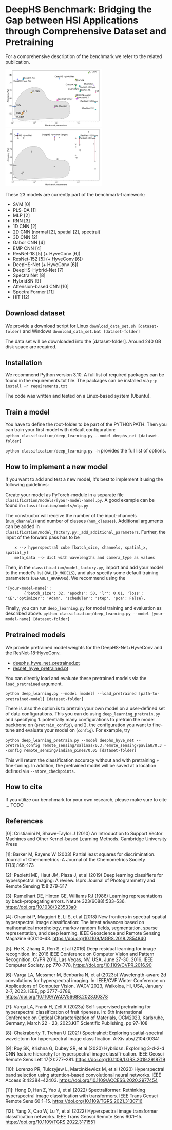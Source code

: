 # DeepHS Benchmark: Bridging the Gap between HSI Applications through Comprehensive Dataset and Pretraining
For a comprehensive description of the benchmark we refer to the related publication.

<img src="images/accuracy_modelsize.png" alt="Accuracy" style="width: 300px;"/>
<img src="images/accuracy_modelsize_pretrained.png" alt="Accuracy_pretraining" style="width: 300px;"/><br>

These 23 models are currently part of the benchmark-framework:
 * SVM [0]
 * PLS-DA [1] 
 * MLP [2]
 * RNN [3]
 * 1D CNN [2]
 * 2D CNN (normal [2], spatial [2], spectral) 
 * 3D CNN [2]
 * Gabor CNN [4]
 * EMP CNN [4]
 * ResNet-18 [5] (+ HyveConv [6])
 * ResNet-152 [5] (+ HyveConv [6])
 * DeepHS-Net (+ HyveConv [6])
 * DeepHS-Hybrid-Net [7]
 * SpectralNet [8]
 * HybridSN [9]
 * Attension-based CNN [10]
 * SpectralFormer [11]
 * HiT [12]

## Download dataset
We provide a download script for Linux
`download_data_set.sh [dataset-folder]`
and Windows
`download_data_set.bat [dataset-folder]`

The data set will be downloaded into the [dataset-folder]. Around 240 GB disk space are required.


## Installation
We recommend Python version 3.10. A full list of required packages can be found in the requirements.txt file.
The packages can be installed via 
`pip install -r requirements.txt`


The code was written and tested on a Linux-based system (Ubuntu). 


## Train a model
You have to define the root-folder to be part of the PYTHONPATH.
Then you can train your first model with default configuration:  
`python classification/deep_learning.py --model deephs_net [dataset-folder]`

`python classification/deep_learning.py -h` provides the full list of options. 

## How to implement a new model

If you want to add and test a new model, 
it's best to implement it using the following guidelines:

Create your model as PyTorch-module in a separate file `classification/models/[your-model-name].py`. A good example can be found in `classification/models/mlp.py`

The constructor will receive the number of the input-channels (`num_channels`) and number of classes (`num_classes`). Additional arguments can be added in `classification/model_factory.py:_add_additional_parameters`. 
Further, the input of the forward pass has to be 
```
	x --> hyperspectral cube [batch_size, channels, spatial_x, spatial_y]
	meta_data --> dict with wavelengths and camera_type as values
```


Then, in the `classification/model_factory.py`, import and add your model to the model's list (`VALID_MODELS`), and also specify some default training parameters (`DEFAULT_HPARAMS`). We recommend using the 
```    
'[your-model-name]':
        {'batch_size': 32, 'epochs': 50, 'lr': 0.01, 'loss': 'CE','optimizer': 'Adam', 'scheduler': 'step', 'pca': False},
```

Finally, you can run `deep_learning.py` for model training and evaluation as described above.
`python classification/deep_learning.py --model [your-model-name] [dataset-folder]`

## Pretrained models

We provide pretrained model weights for the DeepHS-Net+HyveConv and the ResNet-18-HyveConv.
- [deephs_hyve_net_pretrained.pt](https://cloud.cs.uni-tuebingen.de/index.php/s/ZWKP5yNHXBJndw5)
- [resnet_hyve_pretrained.pt](https://cloud.cs.uni-tuebingen.de/index.php/s/EYyHLmtpDwcssEg)

You can directly load and evaluate these pretrained models via the `load_pretrained` argument.
    
    python deep_learning.py --model [model] --load_pretrained [path-to-pretrained-model] [dataset-folder]

There is also the option is to pretrain your own model on a user-defined set of data configurations. This you can do using `deep_learning_pretrain.py` and specifying 1. potentially many configurations to pretrain the model backbone on (`pretrain_config`), and 2. the configuration you want to fine-tune and evaluate your model on (`config`). For example, try
    
    python deep_learning_pretrain.py --model deephs_hyve_net --pretrain_config remote_sensing/salinas/0.3;remote_sensing/paviaU/0.3 --config remote_sensing/indian_pines/0.05 [dataset-folder]

This will return the classification accuracy without and with pretraining + fine-tuning. In addition, the pretrained model will be saved at a location defined via `--store_checkpoints`.

## How to cite

If you utilize our benchmark for your own research, please make sure to cite ... TODO

## References
[0]: Cristianini N, Shawe-Taylor J (2010) An Introduction to Support Vector Machines and Other
Kernel-based Learning Methods. Cambridge University Press

[1]: Barker M, Rayens W (2003) Partial least squares for discrimination. Journal of Chemometrics: A Journal of the Chemometrics Society 17(3):166–173

[2]: Paoletti ME, Haut JM, Plaza J, et al (2019) Deep learning classifiers for hyperspectral imaging: A review. Isprs Journal of Photogrammetry and Remote Sensing 158:279–317

[3]: Rumelhart DE, Hinton GE, Williams RJ (1986) Learning representations by back-propagating errors. Nature 323(6088):533–536. https://doi.org/10.1038/323533a0

[4]: Ghamisi P, Maggiori E, Li S, et al (2018) New frontiers in spectral-spatial hyperspectral image classification: The latest advances based on mathematical morphology, markov random fields, segmentation, sparse representation, and deep learning. IEEE Geoscience and Remote Sensing Magazine 6(3):10–43. https://doi.org/10.1109/MGRS.2018.2854840 

[5]: He K, Zhang X, Ren S, et al (2016) Deep residual learning for image recognition. In: 2016 IEEE Conference on Computer Vision and Pattern Recognition, CVPR 2016, Las Vegas, NV, USA, June 27-30, 2016. IEEE Computer Society, pp 770–778, https://doi.org/10.1109/CVPR.2016.90

[6]: Varga LA, Messmer M, Benbarka N, et al (2023b) Wavelength-aware 2d convolutions for hyperspectral imaging. In: IEEE/CVF Winter Conference on Applications of Computer Vision, WACV 2023, Waikoloa, HI, USA, January 2-7, 2023. IEEE, pp 3777–3786, https://doi.org/10.1109/WACV56688.2023.00378

[7]: Varga LA, Frank H, Zell A (2023a) Self-supervised pretraining for hyperspectral classification of fruit ripeness. In: 6th International Conference on Optical Characterization of Materials, OCM2023, Karlsruhe, Germany, March 22 - 23, 2023.KIT Scientific Publishing, pp 97–108

[8]: Chakraborty T, Trehan U (2021) Spectralnet: Exploring spatial-spectral waveletcnn for hyperspectral image classification. ArXiv abs/2104.00341

[9]: Roy SK, Krishna G, Dubey SR, et al (2020) Hybridsn: Exploring 3-d-2-d CNN feature hierarchy for hyperspectral image classifi-cation. IEEE Geosci Remote Sens Lett 17(2):277–281. https://doi.org/10.1109/LGRS.2019.2918719

[10]: Lorenzo PR, Tulczyjew L, Marcinkiewicz M, et al (2020) Hyperspectral band selection using attention-based convolutional neural networks. IEEE Access 8:42384–42403. https://doi.org/10.1109/ACCESS.2020.2977454

[11]: Hong D, Han Z, Yao J, et al (2022) Spectralformer: Rethinking hyperspectral image classification with transformers. IEEE Trans Geosci Remote Sens 60:1–15. https://doi.org/10.1109/TGRS.2021.3130716

[12]: Yang X, Cao W, Lu Y, et al (2022) Hyperspectral image transformer classification networks. IEEE Trans Geosci Remote Sens 60:1–15. https://doi.org/10.1109/TGRS.2022.3171551